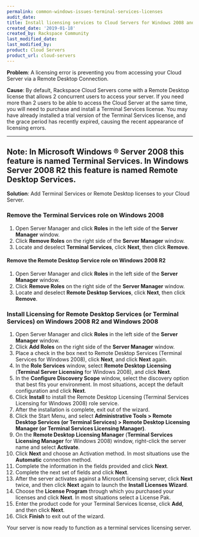```yaml
---
permalink: common-windows-issues-terminal-services-licenses
audit_date:
title: Install licensing services to Cloud Servers for Windows 2008 and Windows 2008 R2
created_date: '2019-01-18'
created_by: Rackspace Community
last_modified_date: 
last_modified_by: 
product: Cloud Servers
product_url: cloud-servers
---
```

**Problem**: A licensing error is preventing you from accessing your Cloud Server via a Remote Desktop Connection.

**Cause**: By default, Rackspace Cloud Servers come with a Remote Desktop license that allows 2 concurrent users to access your server. If you need more than 2 users to be able to access the Cloud Server at the same time, you will need to purchase and install a Terminal Services license. You may have already installed a trial version of the Terminal Services license, and the grace period has recently expired, causing the recent appearance of licensing errors.

---
**Note:** In Microsoft Windows &reg; Server 2008 this feature is named Terminal Services. In Windows Server 2008 R2 this feature is named Remote Desktop Services.
---

**Solution**: Add Terminal Services or Remote Desktop licenses to your Cloud Server.

### Remove the Terminal Services role on Windows 2008
1. Open Server Manager and click **Roles** in the left side of the **Server Manager** window.
2. Click **Remove Roles** on the right side of the **Server Manager** window.
3. Locate and deselect **Terminal Services**, click **Next**, then click **Remove**.

#### Remove the Remote Desktop Service role on Windows 2008 R2
1. Open Server Manager and click **Roles** in the left side of the **Server Manager** window.
2. Click **Remove Roles** on the right side of the **Server Manager** window.
3. Locate and deselect **Remote Desktop Services**, click **Next**, then click **Remove**.

### Install Licensing for Remote Desktop Services (or Terminal Services) on Windows 2008 R2 and Windows 2008
1. Open Server Manager and click **Roles** in the left side of the **Server Manager** window.
2. Click **Add Roles** on the right side of the **Server Manager** window.
3. Place a check in the box next to Remote Desktop Services (Terminal Services for Windows 2008), click **Next**, and click **Next** again.
4. In the **Role Services** window, select **Remote Desktop Licensing** (**Terminal Server Licensing** for Windows 2008), and click **Next**.
5. In the **Configure Discovery Scope** window, select the discovery option that best fits your environment. In most situations, accept the default configuration and click **Next**.
6. Click **Install** to install the Remote Desktop Licensing (Terminal Services Licensing for Windows 2008) role service.
7. After the installation is complete, exit out of the wizard.
8. Click the Start Menu, and select **Administrative Tools > Remote Desktop Services (or Terminal Services) > Remote Desktop Licensing Manager (or Terminal Services Licensing Manager)**.
9. On the **Remote Desktop Licensing Manager** (**Terminal Services Licensing Manager** for Windows 2008) window, right-click the server name and select **Activate**.
10. Click **Next** and choose an Activation method. In most situations use the **Automatic** connection method.
11. Complete the information in the fields provided and click **Next**.
12. Complete the next set of fields and click **Next**.
13. After the server activates against a Microsoft licensing server, click **Next** twice, and then click **Next** again to launch the **Install Licenses Wizard**.
12. Choose the **License Program** through which you purchased your licenses and click **Next**. In most situations select a License Pak.
13. Enter the product code for your Terminal Services license, click **Add**, and then click **Next**.
14. Click **Finish** to exit out of the wizard.

Your server is now ready to function as a terminal services licensing server.
